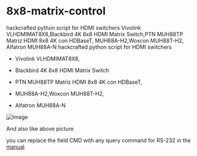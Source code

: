 # 8x8-matrix-control
hackcrafted python script for HDMI switchers Vivolink VLHDMIMAT8X8,Blackbird 4K 8x8 HDMI Matrix Switch,PTN MUH88TP Matriz HDMI 8x8 4K con HDBaseT, MUH88A-H2,Woxcon MUH88T-H2, Alfatron MUH88A-N
hackcrafted python script for HDMI switchers 

- Vivolink VLHDMIMAT8X8,

- Blackbird 4K 8x8 HDMI Matrix Switch

- PTN MUH88TP Matriz HDMI 8x8 4K con HDBaseT,

- MUH88A-H2,Woxcon MUH88T-H2,

- Alfatron MUH88A-N

![Image](https://github.com/user-attachments/assets/c4b748ab-593b-43b7-b5a4-09e46df72d97)

And also like above picture

you can replace the field CMD with any query command for RS-232 in the[ manual](https://www.alfatronelectronics.com/wp-content/uploads/2020/12/Alfatron-MUH88A-N-User-Manual-1.pdf)

